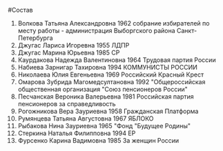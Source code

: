 #Состав
1. Волкова Татьяна Александровна 1962 собрание избирателей по месту работы - администрация Выборгского района Санкт-Петербурга
2. Джугас Лариса Игоревна 1955 ЛДПР
3. Джугас Марина Юрьевна 1985 СР
4. Каурдакова Надежда Валентиновна 1964 Трудовая партия России
5. Набиева Зарнигар Тахировна 1994 КОММУНИСТЫ РОССИИ
6. Николаева Юлия Евгеньевна 1969 Российский Красный Крест
7. Омарова Зубрида Магомедсултановна 1992 \"Общероссийская общественная организация \"Союз пенсионеров России\"
8. Песчанская Вероника Валерьевна 1981 Российская партия пенсионеров за справедливость
9. Рогожникова Вера Зауриевна 1958 Гражданская Платформа
10. Румянцева Татьяна Августовна 1967 ЯБЛОКО
11. Рыбакова Нина Зауриевна 1965 \"Фонд \"Будущее Родины\"
12. Стеркина Наталья Филипповна 1994 ЕР
13. Фурсенко Карина Вадимовна 1985 За женщин России
